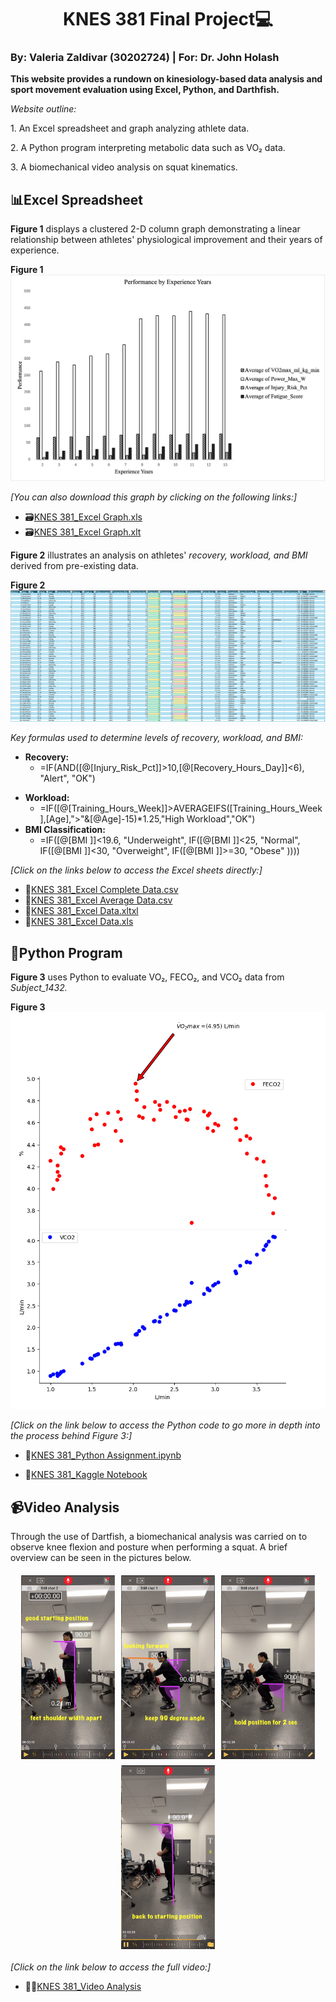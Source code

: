 # <center>KNES 381 Final Project💻</center> 
### By: Valeria Zaldivar (30202724) | For: Dr. John Holash 

**This website provides a rundown on kinesiology-based data analysis and sport movement evaluation using Excel, Python, and Darthfish.**

*Website outline:*
<p>1. An Excel spreadsheet and graph analyzing athlete data.</p>
<p>2. A Python program interpreting metabolic data such as VO₂ data.</p> 
<p>3. A biomechanical video analysis on squat kinematics.</p>

## 📊**Excel Spreadsheet**

**Figure 1** displays a clustered 2-D column graph demonstrating a linear relationship between athletes' physiological improvement and their years of experience.

**Figure 1**
![Athlete Data](/images/Picture1.png)

*[You can also download this graph by clicking on the following links:]*
- 🗃️[KNES 381_Excel Graph.xls](https://github.com/valeria-zaldivar/Knes381/blob/91a3d47460d3c12f9df26af1fbf71bacc979eb22/ExcelGraphics_Final%20Project_github.xls)
- 🗃️[KNES 381_Excel Graph.xlt](https://github.com/valeria-zaldivar/Knes381/blob/1d202fbea56de42ff8e09c70ed5e616017d18c85/ExcelGraphics_FinalProject_github.xlt)

**Figure 2** illustrates an analysis on athletes' *recovery, workload, and BMI* derived from pre-existing data.

**Figure 2**
![Excel Logo](https://raw.githubusercontent.com/valeria-zaldivar/Knes381/9d40e74ba4fed9eb7c333b231d482936faec88ee/excel.png)

*Key formulas used to determine levels of recovery, workload, and BMI:*
+ **Recovery:**
  - =IF(AND([@[Injury_Risk_Pct]]>10,[@[Recovery_Hours_Day]]<6), "Alert", "OK")
- **Workload:**
  - =IF([@[Training_Hours_Week]]>AVERAGEIFS([Training_Hours_Week],[Age],">"&[@Age]-15)*1.25,"High Workload","OK")
- **BMI Classification:**
  - =IF([@[BMI ]]<19.6, "Underweight", IF([@[BMI ]]<25, "Normal", IF([@[BMI ]]<30, "Overweight", IF([@[BMI ]]>=30, "Obese" ))))

*[Click on the links below to access the Excel sheets directly:]*
- 📂[KNES 381_Excel Complete Data.csv](https://github.com/valeria-zaldivar/Knes381/blob/821f67b0363de956ef227d204b2ea5e6c090ea6a/Excel.data_final.project_github.csv)
- 📂[KNES 381_Excel Average Data.csv](https://github.com/valeria-zaldivar/Knes381/blob/8119d2a01186f40576e76017a430cef4887ea43d/ExcelAthleteData_Final%20Project_github%20(1)final%20final.csv)
- 📁[KNES 381_Excel Data.xltxl](https://github.com/valeria-zaldivar/Knes381/blob/771bf3447eaa43f3e5896032929fb5963431ce4a/images/Excel%20data_final%20project%20(1).xltx)
- 📁[KNES 381_Excel Data.xls](https://github.com/valeria-zaldivar/Knes381/blob/6ca23d051b8fa11c9ce46a8e81f3c83c57496de9/ExcelAthleteData_Final%20Project_github%20(1).xls)


## 🐍**Python Program**

**Figure 3** uses Python to evaluate VO₂, FECO₂, and VCO₂ data from *Subject_1432.*

**Figure 3**
![Kaggle Logo](https://raw.githubusercontent.com/valeria-zaldivar/Knes381/9d40e74ba4fed9eb7c333b231d482936faec88ee/kaggle.png)

*[Click on the link below to access the Python code to go more in depth into the process behind Figure 3:]*
- 📔[KNES 381_Python Assignment.ipynb](https://github.com/valeria-zaldivar/Knes381/blob/b3714e8d70bb99c537d17a93164c497e7c42fa1f/KNES%20381_Python%20Assignment.ipynb#L1)

- 🔗[KNES 381_Kaggle Notebook](https://www.kaggle.com/code/valeriarzaldivar/knes-381-python-assignment) 

## 📹**Video Analysis** 
<p>Through the use of Dartfish, a biomechanical analysis was carried on to observe knee flexion and posture when performing a squat. A brief overview can be seen in the pictures below.</p>

<div style="display: flex; flex-wrap: wrap; justify-content: center; gap: 10px; margin: 20px 0;">
 <img src="https://raw.githubusercontent.com/valeria-zaldivar/Knes381/640bd7ee456486bac43175793d5bb3b182df094e/1.png" alt="Step 1" style="width: 23%; min-width: 150px;">
 <img src="https://raw.githubusercontent.com/valeria-zaldivar/Knes381/640bd7ee456486bac43175793d5bb3b182df094e/2.png" alt="Step 2" style="width: 23%; min-width: 150px;">
 <img src="https://raw.githubusercontent.com/valeria-zaldivar/Knes381/640bd7ee456486bac43175793d5bb3b182df094e/3.png" style="width: 23%; min-width: 150px;">
 <img src="https://raw.githubusercontent.com/valeria-zaldivar/Knes381/640bd7ee456486bac43175793d5bb3b182df094e/4.png" alt="Step 4" style="width: 23%; min-width: 150px;">
 </div>

*[Click on the link below to access the full video:]*
- 🏋️‍♂️[KNES 381_Video Analysis](https://github.com/valeria-zaldivar/Knes381/blob/b27af5a37442f4d409352bd06ff24a39dd261aa4/Video%20Analysis.mov)







